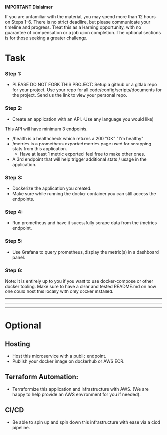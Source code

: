 **IMPORTANT Dislaimer** 

If you are unfamiliar with the material, you may spend more than 12 hours on Steps 1–6. There is no strict deadline, but please communicate your timeline and progress. Treat this as a learning opportunity, with no guarantee of compensation or a job upon completion. The optional sections is for those seeking a greater challenge.

# Task
### Step 1:
- PLEASE DO NOT FORK THIS PROJECT: Setup a github or a gitlab repo for your project. Use your repo for all code/config/scripts/documents for the project. Send us the link to view your personal repo.

### Step 2: 
- Create an application with an API. (Use any language you would like)

This API will have minimum 3 endpoints.
 - /health is a healthcheck which returns a 200 "OK" "I'm healthy"
 - /metrics is a prometheus exported metrics page used for scrapping stats from this application.
    - Have at least 1 metric exported, feel free to make other ones.
- A 3rd endpoint that will help trigger additional stats / usage in the application.

### Step 3: 
- Dockerize the application you created.
- Make sure while running the docker container you can still access the endpoints.

### Step 4: 
- Run prometheus and have it sucessfully scrape data from the /metrics endpoint.

### Step 5:
- Use Grafana to query prometheus, display the metric(s) in a dashboard panel.

### Step 6: 
Note: It is entirely up to you if you want to use docker-compose or other docker tooling. Make sure to have a clear and tested README.md on how one could host this locally with only docker installed.
_____________________________________________
_____________________________________________
_____________________________________________
# Optional 

## Hosting 
- Host this microservice with a public endpoint.
- Publish your docker image on dockerhub or AWS ECR.

## Terraform Automation:
- Terraformize this application and infrastructure with AWS. (We are happy to help provide an AWS environment for you if needed).

## CI/CD
- Be able to spin up and spin down this infrastructure with ease via a cicd pipeline.
